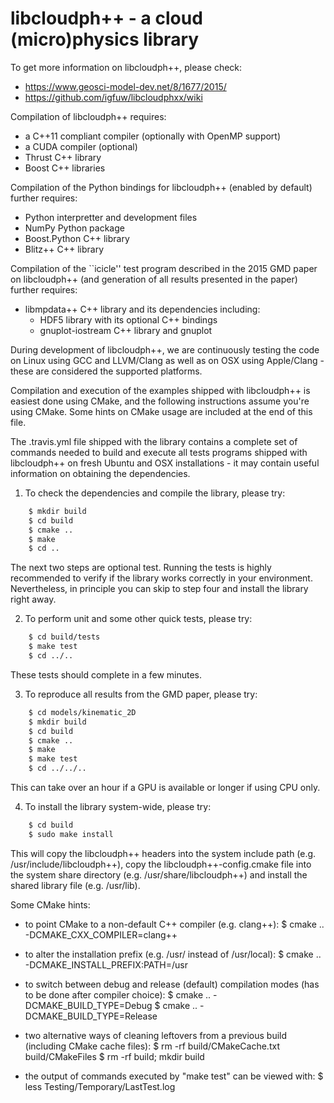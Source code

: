 libcloudph++ - a cloud (micro)physics library 
=======================================================================

To get more information on libcloudph++, please check: 
  - https://www.geosci-model-dev.net/8/1677/2015/
  - https://github.com/igfuw/libcloudphxx/wiki

Compilation of libcloudph++ requires:
- a C++11 compliant compiler (optionally with OpenMP support)
- a CUDA compiler (optional)
- Thrust C++ library
- Boost C++ libraries

Compilation of the Python bindings for libcloudph++ (enabled
by default) further requires:
- Python interpretter and development files
- NumPy Python package
- Boost.Python C++ library
- Blitz++ C++ library

Compilation of the ``icicle'' test program described in the 
2015 GMD paper on libcloudph++ (and generation of all results
presented in the paper) further requires:
- libmpdata++ C++ library and its dependencies including:
  - HDF5 library with its optional C++ bindings
  - gnuplot-iostream C++ library and gnuplot

During development of libcloudph++, we are continuously testing
the code on Linux using GCC and LLVM/Clang as well as on OSX
using Apple/Clang - these are considered the supported platforms.

Compilation and execution of the examples shipped with libcloudph++ 
is easiest done using CMake, and the following instructions assume
you're using CMake. Some hints on CMake usage are included at the
end of this file.

The .travis.yml file shipped with the library contains a complete
set of commands needed to build and execute all tests programs
shipped with libcloudph++ on fresh Ubuntu and OSX installations -
it may contain useful information on obtaining the dependencies.

1. To check the dependencies and compile the library, please try:

```bash
    $ mkdir build
    $ cd build
    $ cmake ..
    $ make
    $ cd ..
```

The next two steps are optional test. Running the tests is highly
recommended to verify if the library works correctly in your 
environment. Nevertheless, in principle you can skip to step four
and install the library right away.
  
2. To perform unit and some other quick tests, please try:

```bash
    $ cd build/tests
    $ make test
    $ cd ../..
```

These tests should complete in a few minutes.

3. To reproduce all results from the GMD paper, please try:

```bash
    $ cd models/kinematic_2D
    $ mkdir build 
    $ cd build
    $ cmake ..
    $ make
    $ make test     
    $ cd ../../..
```

This can take over an hour if a GPU is available or longer if using
CPU only. 

4. To install the library system-wide, please try:

```bash
    $ cd build
    $ sudo make install
```

This will copy the libcloudph++ headers into the system include path
(e.g. /usr/include/libcloudph++), copy the libcloudph++-config.cmake 
file into the system share directory (e.g. /usr/share/libcloudph++) 
and install the shared library file (e.g. /usr/lib).

Some CMake hints:
- to point CMake to a non-default C++ compiler (e.g. clang++):
  $ cmake .. -DCMAKE_CXX_COMPILER=clang++ 

- to alter the installation prefix (e.g. /usr/ instead of /usr/local):
  $ cmake .. -DCMAKE_INSTALL_PREFIX:PATH=/usr

- to switch between debug and release (default) compilation modes 
  (has to be done after compiler choice):
  $ cmake .. -DCMAKE_BUILD_TYPE=Debug
  $ cmake .. -DCMAKE_BUILD_TYPE=Release
  
- two alternative ways of cleaning leftovers from a previous build 
  (including CMake cache files):
  $ rm -rf build/CMakeCache.txt build/CMakeFiles
  $ rm -rf build; mkdir build

- the output of commands executed by "make test" can be viewed with:
  $ less Testing/Temporary/LastTest.log


